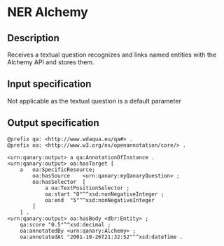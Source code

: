 # NER Alchemy

## Description

Receives a textual question recognizes and links named entities with the Alchemy API and stores them.

## Input specification

Not applicable as the textual question is a default parameter

## Output specification

```ttl
@prefix qa: <http://www.wdaqua.eu/qa#> .
@prefix oa: <http://www.w3.org/ns/openannotation/core/> .

<urn:qanary:output> a qa:AnnotationOfInstance .
<urn:qanary:output> oa:hasTarget [
    a   oa:SpecificResource;
        oa:hasSource    <urn:qanary:myQanaryQuestion> ;
        oa:hasSelector  [
            a oa:TextPositionSelector ;
            oa:start "0"^^xsd:nonNegativeInteger ;
            oa:end  "5"^^xsd:nonNegativeInteger
        ]
    ] .
<urn:qanary:output> oa:hasBody <dbr:Entity> ;
    qa:score "0.5"^^xsd:decimal ;
    oa:annotatedBy <urn:qanary:Alchemy> ;
    oa:annotatedAt "2001-10-26T21:32:52"^^xsd:dateTime .
```
